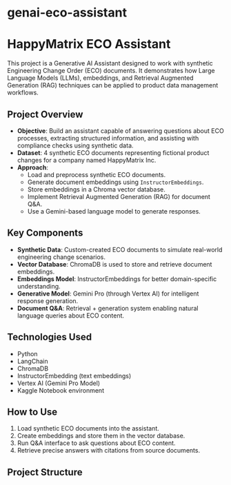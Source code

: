 # genai-eco-assistant
# HappyMatrix ECO Assistant

This project is a Generative AI Assistant designed to work with synthetic Engineering Change Order (ECO) documents. It demonstrates how Large Language Models (LLMs), embeddings, and Retrieval Augmented Generation (RAG) techniques can be applied to product data management workflows.

## Project Overview

- **Objective**: Build an assistant capable of answering questions about ECO processes, extracting structured information, and assisting with compliance checks using synthetic data.
- **Dataset**: 4 synthetic ECO documents representing fictional product changes for a company named HappyMatrix Inc.
- **Approach**:
  - Load and preprocess synthetic ECO documents.
  - Generate document embeddings using `InstructorEmbeddings`.
  - Store embeddings in a Chroma vector database.
  - Implement Retrieval Augmented Generation (RAG) for document Q&A.
  - Use a Gemini-based language model to generate responses.

## Key Components

- **Synthetic Data**: Custom-created ECO documents to simulate real-world engineering change scenarios.
- **Vector Database**: ChromaDB is used to store and retrieve document embeddings.
- **Embeddings Model**: InstructorEmbeddings for better domain-specific understanding.
- **Generative Model**: Gemini Pro (through Vertex AI) for intelligent response generation.
- **Document Q&A**: Retrieval + generation system enabling natural language queries about ECO content.

## Technologies Used

- Python
- LangChain
- ChromaDB
- InstructorEmbedding (text embeddings)
- Vertex AI (Gemini Pro Model)
- Kaggle Notebook environment

## How to Use

1. Load synthetic ECO documents into the assistant.
2. Create embeddings and store them in the vector database.
3. Run Q&A interface to ask questions about ECO content.
4. Retrieve precise answers with citations from source documents.

## Project Structure

